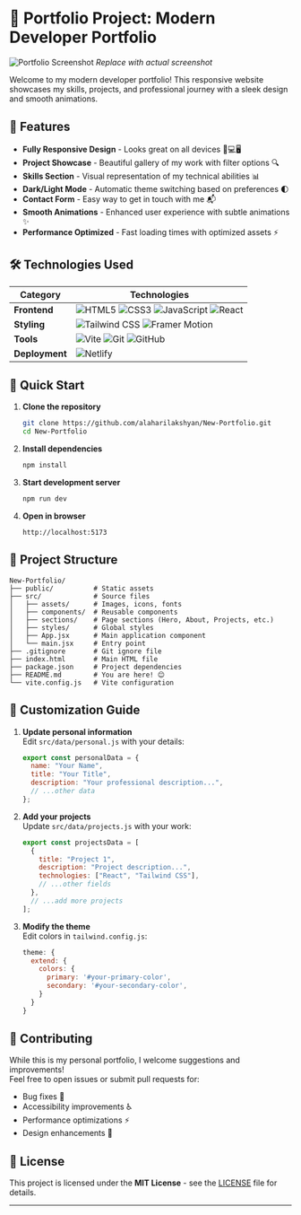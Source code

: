 # 🚀 Portfolio Project: Modern Developer Portfolio

![Portfolio Screenshot](![image](https://github.com/user-attachments/assets/2c981770-6296-45c5-be27-e4fe264ea6fc)
) *Replace with actual screenshot*

Welcome to my modern developer portfolio! This responsive website showcases my skills, projects, and professional journey with a sleek design and smooth animations.

## 🌟 Features

- **Fully Responsive Design** - Looks great on all devices 📱💻🖥️
- **Project Showcase** - Beautiful gallery of my work with filter options 🔍
- **Skills Section** - Visual representation of my technical abilities 📊
- **Dark/Light Mode** - Automatic theme switching based on preferences 🌓
- **Contact Form** - Easy way to get in touch with me 📬
- **Smooth Animations** - Enhanced user experience with subtle animations ✨
- **Performance Optimized** - Fast loading times with optimized assets ⚡

## 🛠️ Technologies Used

| Category        | Technologies                                                                 |
|-----------------|------------------------------------------------------------------------------|
| **Frontend**    | ![HTML5](https://img.shields.io/badge/-HTML5-E34F26?logo=html5&logoColor=white) ![CSS3](https://img.shields.io/badge/-CSS3-1572B6?logo=css3&logoColor=white) ![JavaScript](https://img.shields.io/badge/-JavaScript-F7DF1E?logo=javascript&logoColor=black) ![React](https://img.shields.io/badge/-React-61DAFB?logo=react&logoColor=black) |
| **Styling**     | ![Tailwind CSS](https://img.shields.io/badge/-Tailwind_CSS-38B2AC?logo=tailwind-css&logoColor=white) ![Framer Motion](https://img.shields.io/badge/-Framer_Motion-0055FF?logo=framer&logoColor=white) |
| **Tools**       | ![Vite](https://img.shields.io/badge/-Vite-646CFF?logo=vite&logoColor=white) ![Git](https://img.shields.io/badge/-Git-F05032?logo=git&logoColor=white) ![GitHub](https://img.shields.io/badge/-GitHub-181717?logo=github&logoColor=white) |
| **Deployment**  | ![Netlify](https://img.shields.io/badge/-Netlify-00C7B7?logo=netlify&logoColor=white) |

## 🚀 Quick Start

1. **Clone the repository**
   ```bash
   git clone https://github.com/alaharilakshyan/New-Portfolio.git
   cd New-Portfolio
   ```

2. **Install dependencies**
   ```bash
   npm install
   ```

3. **Start development server**
   ```bash
   npm run dev
   ```

4. **Open in browser**
   ```
   http://localhost:5173
   ```

## 📂 Project Structure

```
New-Portfolio/
├── public/          # Static assets
├── src/             # Source files
│   ├── assets/      # Images, icons, fonts
│   ├── components/  # Reusable components
│   ├── sections/    # Page sections (Hero, About, Projects, etc.)
│   ├── styles/      # Global styles
│   ├── App.jsx      # Main application component
│   └── main.jsx     # Entry point
├── .gitignore       # Git ignore file
├── index.html       # Main HTML file
├── package.json     # Project dependencies
├── README.md        # You are here! 😊
└── vite.config.js   # Vite configuration
```

## 📝 Customization Guide

1. **Update personal information**  
   Edit `src/data/personal.js` with your details:
   ```javascript
   export const personalData = {
     name: "Your Name",
     title: "Your Title",
     description: "Your professional description...",
     // ...other data
   };
   ```

2. **Add your projects**  
   Update `src/data/projects.js` with your work:
   ```javascript
   export const projectsData = [
     {
       title: "Project 1",
       description: "Project description...",
       technologies: ["React", "Tailwind CSS"],
       // ...other fields
     },
     // ...add more projects
   ];
   ```

3. **Modify the theme**  
   Edit colors in `tailwind.config.js`:
   ```javascript
   theme: {
     extend: {
       colors: {
         primary: '#your-primary-color',
         secondary: '#your-secondary-color',
       }
     }
   }
   ```

## 🤝 Contributing

While this is my personal portfolio, I welcome suggestions and improvements!  
Feel free to open issues or submit pull requests for:

- Bug fixes 🐛
- Accessibility improvements ♿
- Performance optimizations ⚡
- Design enhancements 🎨

## 📜 License

This project is licensed under the **MIT License** - see the [LICENSE](LICENSE) file for details.

---
